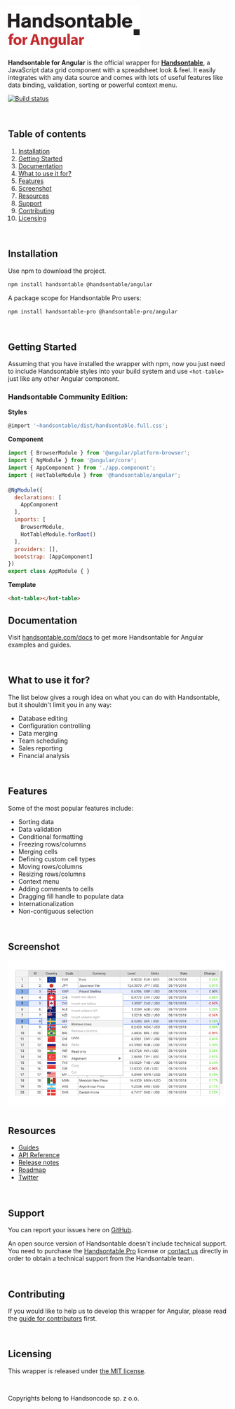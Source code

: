 <img src="https://raw.githubusercontent.com/handsontable/static-files/master/Images/Logo/Handsontable/handsontable-angular.png" alt="Handsontable for Angular" />

<br/>

**Handsontable for Angular** is the official wrapper for [**Handsontable**](//github.com/handsontable/handsontable), a JavaScript data grid component with a spreadsheet look & feel. It easily integrates with any data source and comes with lots of useful features like data binding, validation, sorting or powerful context menu.

[![Build status](https://travis-ci.org/handsontable/angular-handsontable.png?branch=master)](//travis-ci.org/handsontable/angular-handsontable)

<br/>

## Table of contents

1. [Installation](#installation)
2. [Getting Started](#getting-started)
3. [Documentation](#documentation)
4. [What to use it for?](#what-to-use-it-for)
5. [Features](#features)
6. [Screenshot](#screenshot)
7. [Resources](#resources)
8. [Support](#support)
9. [Contributing](#contributing)
10. [Licensing](#licensing)

<br/>

## Installation
Use npm to download the project.
```bash
npm install handsontable @handsontable/angular
```
A package scope for Handsontable Pro users:
```bash
npm install handsontable-pro @handsontable-pro/angular
```

<br/>

## Getting Started
Assuming that you have installed the wrapper with npm, now you just need to include Handsontable styles into your build system and use `<hot-table>` just like any other Angular component.

### Handsontable Community Edition:

**Styles**
```js
@import '~handsontable/dist/handsontable.full.css';
```

**Component**
```js
import { BrowserModule } from '@angular/platform-browser';
import { NgModule } from '@angular/core';
import { AppComponent } from './app.component';
import { HotTableModule } from '@handsontable/angular';
 
@NgModule({
  declarations: [
    AppComponent
  ],
  imports: [
    BrowserModule,
    HotTableModule.forRoot()
  ],
  providers: [],
  bootstrap: [AppComponent]
})
export class AppModule { }
```

**Template**
```html
<hot-table></hot-table>
```

## Documentation
Visit [handsontable.com/docs](https://handsontable.com/docs/angular) to get more Handsontable for Angular examples and guides.

<br/>

## What to use it for?
The list below gives a rough idea on what you can do with Handsontable, but it shouldn't limit you in any way:

- Database editing
- Configuration controlling
- Data merging
- Team scheduling
- Sales reporting
- Financial analysis

<br/>

## Features

Some of the most popular features include:

- Sorting data
- Data validation
- Conditional formatting
- Freezing rows/columns
- Merging cells
- Defining custom cell types
- Moving rows/columns
- Resizing rows/columns
- Context menu
- Adding comments to cells
- Dragging fill handle to populate data
- Internationalization
- Non-contiguous selection

<br/>

## Screenshot
<div align="center">
<a href="//handsontable.com/examples">
<img src="https://raw.githubusercontent.com/handsontable/static-files/master/Images/Screenshots/handsontable-ce-showcase.png" align="center" alt="Handsontable for Angular" />
</a>
</div>

<br/>

## Resources
- [Guides](//handsontable.com/docs/angular)
- [API Reference](//handsontable.com/docs/Core.html)
- [Release notes](//github.com/handsontable/angular-handsontable/releases)
- [Roadmap](//trello.com/b/PztR4hpj)
- [Twitter](//twitter.com/handsontable)

<br/>

## Support
You can report your issues here on [GitHub](//github.com/handsontable/angular-handsontable/issues).

An open source version of Handsontable doesn't include technical support. You need to purchase the [Handsontable Pro](//handsontable.com/pricing) license or [contact us](//handsontable.com/contact) directly in order to obtain a technical support from the Handsontable team.

<br/>

## Contributing
If you would like to help us to develop this wrapper for Angular, please read the [guide for contributors](//github.com/handsontable/angular-handsontable/blob/master/CONTRIBUTING.md) first.

<br/>

## Licensing
This wrapper is released under [the MIT license](//github.com/handsontable/angular-handsontable/blob/master/LICENSE).

<br/>

Copyrights belong to Handsoncode sp. z o.o.
